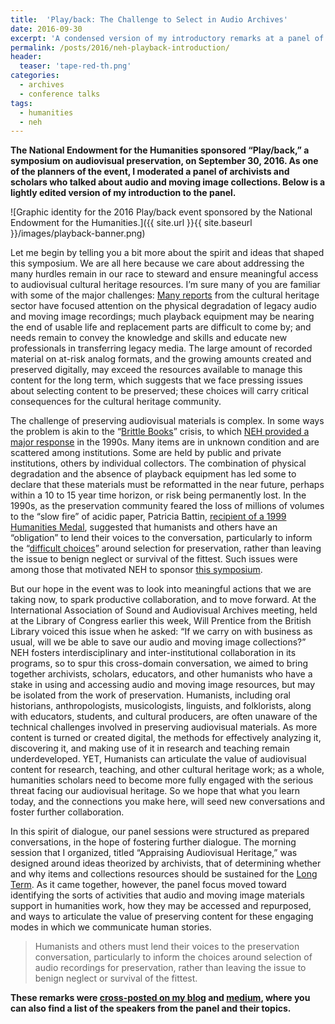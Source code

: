 ```yaml
---
title:  'Play/back: The Challenge to Select in Audio Archives'
date: 2016-09-30
excerpt: 'A condensed version of my introductory remarks at a panel of audio archives projects at the National Endowment for the Humanities “Play/back” symposium on audiovisual preservation, on September 30, 2016.'
permalink: /posts/2016/neh-playback-introduction/
header:
  teaser: 'tape-red-th.png'
categories: 
  - archives
  - conference talks
tags:
  - humanities
  - neh
---
```


__The National Endowment for the Humanities sponsored “Play/back,” a symposium on audiovisual preservation, on September 30, 2016. As one of the planners of the event, I moderated a panel of archivists and scholars who talked about audio and moving image collections. Below is a lightly edited version of my introduction to the panel.__

![Graphic identity for the 2016 Play/back event sponsored by the National Endowment for the Humanities.]({{ site.url }}{{ site.baseurl }}/images/playback-banner.png)

Let me begin by telling you a bit more about the spirit and ideas that shaped this symposium. We are all here because we care about addressing the many hurdles remain in our race to steward and ensure meaningful access to audiovisual cultural heritage resources. I’m sure many of you are familiar with some of the major challenges: [Many reports](https://www.avpreserve.com/papers-and-presentations/quantifying-the-need-a-survey-of-existing-sound-recordings-in-collections-in-the-united-states/) from the cultural heritage sector have focused attention on the physical degradation of legacy audio and moving image recordings; much playback equipment may be nearing the end of usable life and replacement parts are difficult to come by; and needs remain to convey the knowledge and skills and educate new professionals in transferring legacy media. The large amount of recorded material on at-risk analog formats, and the growing amounts created and preserved digitally, may exceed the resources available to manage this content for the long term, which suggests that we face pressing issues about selecting content to be preserved; these choices will carry critical consequences for the cultural heritage community.

The challenge of preserving audiovisual materials is complex. In some ways the problem is akin to the “[Brittle Books](https://en.wikipedia.org/wiki/Brittle_Books_Program)” crisis, to which [NEH provided a major response](https://www.nps.gov/parkhistory/online_books/preserve_protect/chap6.html) in the 1990s. Many items are in unknown condition and are scattered among institutions. Some are held by public and private institutions, others by individual collectors. The combination of physical degradation and the absence of playback equipment has led some to declare that these materials must be reformatted in the near future, perhaps within a 10 to 15 year time horizon, or risk being permanently lost. In the 1990s, as the preservation community feared the loss of millions of volumes to the “slow fire” of acidic paper, Patricia Battin, [recipient of a 1999 Humanities Medal](http://www.neh.gov/about/awards/national-humanities-medals/patricia-m-battin), suggested that humanists and others have an “obligation” to lend their voices to the conversation, particularly to inform the “[difficult choices](http://eric.ed.gov/?id=ED387138)” around selection for preservation, rather than leaving the issue to benign neglect or survival of the fittest. Such issues were among those that motivated NEH to sponsor [this symposium](http://www.neh.gov/playback/).

But our hope in the event was to look into meaningful actions that we are taking now, to spark productive collaboration, and to move forward. At the International Association of Sound and Audiovisual Archives meeting, held at the Library of Congress earlier this week, Will Prentice from the British Library voiced this issue when he asked: “If we carry on with business as usual, will we be able to save our audio and moving image collections?” NEH fosters interdisciplinary and inter-institutional collaboration in its programs, so to spur this cross-domain conversation, we aimed to bring together archivists, scholars, educators, and other humanists who have a stake in using and accessing audio and moving image resources, but may be isolated from the work of preservation. Humanists, including oral historians, anthropologists, musicologists, linguists, and folklorists, along with educators, students, and cultural producers, are often unaware of the technical challenges involved in preserving audiovisual materials. As more content is turned or created digital, the methods for effectively analyzing it, discovering it, and making use of it in research and teaching remain underdeveloped. YET, Humanists can articulate the value of audiovisual content for research, teaching, and other cultural heritage work; as a whole, humanities scholars need to become more fully engaged with the serious threat facing our audiovisual heritage. So we hope that what you learn today, and the connections you make here, will seed new conversations and foster further collaboration.

In this spirit of dialogue, our panel sessions were structured as prepared conversations, in the hope of fostering further dialogue. The morning session that I organized, titled “Appraising Audiovisual Heritage,” was designed around ideas theorized by archivists, that of determining whether and why items and collections resources should be sustained for the [Long Term](http://hdl.handle.net/2027.42/42573). As it came together, however, the panel focus moved toward identifying the sorts of activities that audio and moving image materials support in humanities work, how they may be accessed and repurposed, and ways to articulate the value of preserving content for these engaging modes in which we communicate human stories.

> Humanists and others must lend their voices to the preservation conversation, particularly to inform the choices around selection of audio recordings for preservation, rather than leaving the issue to benign neglect or survival of the fittest.

__These remarks were [cross-posted on my blog](https://culturalorganology.wordpress.com/2016/10/14/playback-challenges-of-audio-preservation) and [medium](https://medium.com/archives-records/challenges-for-audio-preservation-30eeb4c48fe0), where you can also find a list of the speakers from the panel and their topics.__